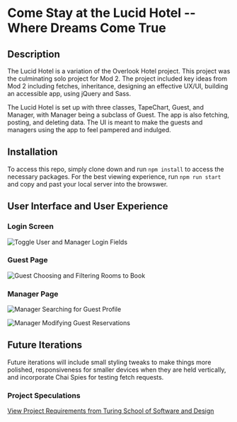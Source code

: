 # Come Stay at the Lucid Hotel -- Where Dreams Come True

## Description

The Lucid Hotel is a variation of the Overlook Hotel project.  This project was the culminating solo project for Mod 2.  The project included key ideas from Mod 2 including fetches, inheritance, designing an effective UX/UI, building an accessible app, using jQuery and Sass.

The Lucid Hotel is set up with three classes, TapeChart, Guest, and Manager, with Manager being a subclass of Guest.  The app is also fetching, posting, and deleting data.  The UI is meant to make the guests and managers using the app to feel pampered and indulged.

## Installation

To access this repo, simply clone down and run `npm install` to access the necessary packages.  For the best viewing experience, run `npm run start` and copy and past your local server into the browswer.

## User Interface and User Experience
### Login Screen
![Toggle User and Manager Login Fields](https://imgur.com/gin89xX.gif)

### Guest Page
![Guest Choosing and Filtering Rooms to Book](https://imgur.com/GqztMO7.gif)

### Manager Page
![Manager Searching for Guest Profile](https://imgur.com/Tor1q6I.gif)

![Manager Modifying Guest Reservations](https://imgur.com/KzsAo30.gif)

## Future Iterations 
Future iterations will include small styling tweaks to make things more polished, responsiveness for smaller devices when they are held vertically, and incorporate Chai Spies for testing fetch requests.

### Project Speculations
[View Project Requirements from Turing School of Software and Design](https://frontend.turing.io/projects/overlook.html)
